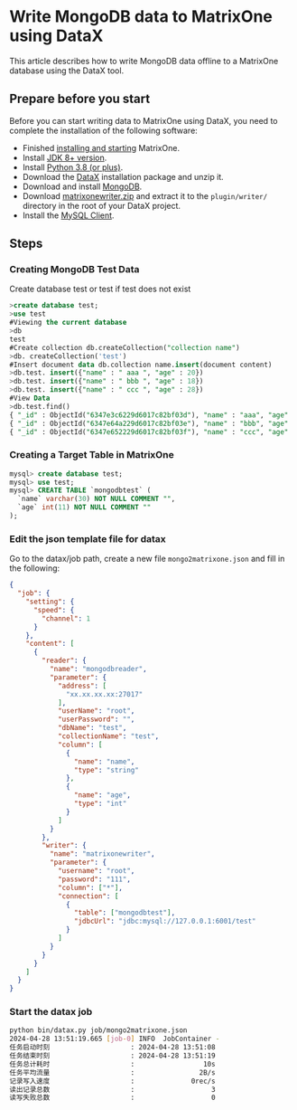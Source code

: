 # Write MongoDB data to MatrixOne using DataX

This article describes how to write MongoDB data offline to a MatrixOne database using the DataX tool.

## Prepare before you start

Before you can start writing data to MatrixOne using DataX, you need to complete the installation of the following software:

- Finished [installing and starting](../../../Get-Started/install-standalone-matrixone.md) MatrixOne.
- Install [JDK 8+ version](https://www.oracle.com/sg/java/technologies/javase/javase8-archive-downloads.html).
- Install [Python 3.8 (or plus)](https://www.python.org/downloads/).
- Download the [DataX](https://datax-opensource.oss-cn-hangzhou.aliyuncs.com/202210/datax.tar.gz) installation package and unzip it.
- Download and install [MongoDB](https://www.mongodb.com/).
- Download [matrixonewriter.zip](https://community-shared-data-1308875761.cos.ap-beijing.myqcloud.com/artwork/docs/develop/Computing-Engine/datax-write/matrixonewriter.zip) and extract it to the `plugin/writer/` directory in the root of your DataX project.
- Install the <a href="https://dev.mysql.com/downloads/mysql" target="_blank">MySQL Client</a>.

## Steps

### Creating MongoDB Test Data

Create database test or test if test does not exist

```sql
>create database test;
>use test
#Viewing the current database
>db
test
#Create collection db.createCollection("collection name")
>db. createCollection('test')
#Insert document data db.collection name.insert(document content)
>db.test. insert({"name" : " aaa ", "age" : 20})
>db.test. insert({"name" : " bbb ", "age" : 18})
>db.test. insert({"name" : " ccc ", "age" : 28})
#View Data
>db.test.find()
{ "_id" : ObjectId("6347e3c6229d6017c82bf03d"), "name" : "aaa", "age" : 20 }
{ "_id" : ObjectId("6347e64a229d6017c82bf03e"), "name" : "bbb", "age" : 18 }
{ "_id" : ObjectId("6347e652229d6017c82bf03f"), "name" : "ccc", "age" : 28 }
```

### Creating a Target Table in MatrixOne

```sql
mysql> create database test;
mysql> use test;
mysql> CREATE TABLE `mongodbtest` (
  `name` varchar(30) NOT NULL COMMENT "",
  `age` int(11) NOT NULL COMMENT ""
);
```

### Edit the json template file for datax

Go to the datax/job path, create a new file `mongo2matrixone.json` and fill in the following:

```json
{
  "job": {
    "setting": {
      "speed": {
        "channel": 1
      }
    },
    "content": [
      {
        "reader": {
          "name": "mongodbreader",
          "parameter": {
            "address": [
              "xx.xx.xx.xx:27017"
            ],
            "userName": "root",
            "userPassword": "",
            "dbName": "test",
            "collectionName": "test",
            "column": [
              {
                "name": "name",
                "type": "string"
              },
              {
                "name": "age",
                "type": "int"
              }
            ]
          }
        },
        "writer": {
          "name": "matrixonewriter",
          "parameter": {
            "username": "root",
            "password": "111",
            "column": ["*"],
            "connection": [
              {
                "table": ["mongodbtest"],
                "jdbcUrl": "jdbc:mysql://127.0.0.1:6001/test"
              }
            ]
          }
        }
      }
    ]
  }
}
```

### Start the datax job

```bash
python bin/datax.py job/mongo2matrixone.json
2024-04-28 13:51:19.665 [job-0] INFO  JobContainer -
任务启动时刻                    : 2024-04-28 13:51:08
任务结束时刻                    : 2024-04-28 13:51:19
任务总计耗时                    :                 10s
任务平均流量                    :                2B/s
记录写入速度                    :              0rec/s
读出记录总数                    :                   3
读写失败总数                    :                   0
```